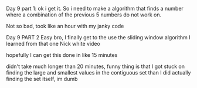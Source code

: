 Day 9 part 1:
ok i get it. So i need to make a algorithm that finds a number where
a combination of the previous 5 numbers do not work on.

Not so bad, took like an hour with my janky code

Day 9 PART 2
Easy bro, I finally get to the use the sliding window algorithm I learned from that one
Nick white video

hopefully I can get this done in like 15 minutes

didn't take much longer than 20 minutes, funny thing is that I got stuck on finding
the large and smallest values in the contiguous set than I did
actually finding the set itself, im dumb